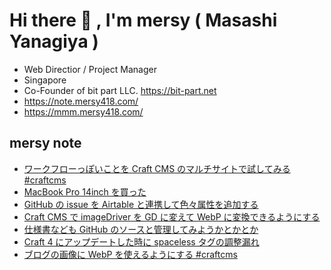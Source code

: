 # Hi there 👋 , I'm mersy ( Masashi Yanagiya )

- Web Directior / Project Manager
- Singapore
- Co-Founder of bit part LLC. https://bit-part.net
- https://note.mersy418.com/
- https://mmm.mersy418.com/

## mersy note
<!-- BLOG-POST-LIST:START -->
- [ワークフローっぽいことを Craft CMS のマルチサイトで試してみる #craftcms](https://note.mersy418.com/article/alternative-workflow-craftcms?utm_source=feed)
- [MacBook Pro 14inch を買った](https://note.mersy418.com/article/macbookpro-14inch?utm_source=feed)
- [GitHub の issue を Airtable と連携して色々属性を追加する](https://note.mersy418.com/article/github-issue-sync-airtable?utm_source=feed)
- [Craft CMS で imageDriver を GD に変えて WebP に変換できるようにする](https://note.mersy418.com/article/craftcms-imagedriver-gd?utm_source=feed)
- [仕様書なども GitHub のソースと管理してみようかとかとか](https://note.mersy418.com/article/github-document-markdown?utm_source=feed)
- [Craft 4 にアップデートした時に spaceless タグの調整漏れ](https://note.mersy418.com/article/craft4-spaceless-change?utm_source=feed)
- [ブログの画像に WebP を使えるようにする #craftcms](https://note.mersy418.com/article/blog-image-webp?utm_source=feed)
<!-- BLOG-POST-LIST:END -->
